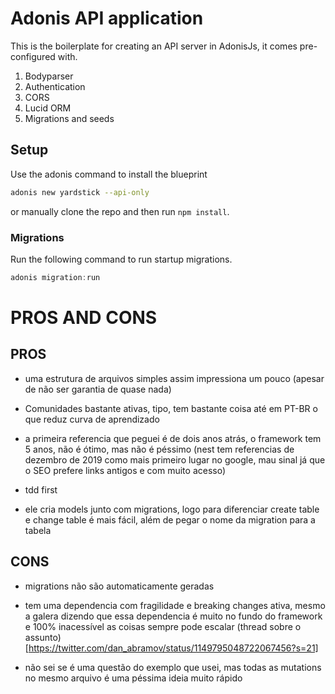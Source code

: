 # Adonis API application

This is the boilerplate for creating an API server in AdonisJs, it comes pre-configured with.

1. Bodyparser
2. Authentication
3. CORS
4. Lucid ORM
5. Migrations and seeds

## Setup

Use the adonis command to install the blueprint

```bash
adonis new yardstick --api-only
```

or manually clone the repo and then run `npm install`.


### Migrations

Run the following command to run startup migrations.

```js
adonis migration:run
```
# PROS AND CONS

## PROS
 - uma estrutura de arquivos simples assim impressiona um pouco (apesar de não ser garantia de quase nada)

 - Comunidades bastante ativas, tipo, tem bastante coisa até em PT-BR o que reduz curva de aprendizado

 - a primeira referencia que peguei é de dois anos atrás, o framework tem 5 anos, não é ótimo, mas não é péssimo (nest tem referencias de dezembro de 2019 como mais primeiro lugar no google, mau sinal já que o SEO prefere links antigos e com muito acesso)

 - tdd first

 - ele cria models junto com migrations, logo para diferenciar create table e change table é mais fácil, além de pegar o nome da migration para a tabela

## CONS

 - migrations não são automaticamente geradas

 - tem uma dependencia com fragilidade e breaking changes ativa, mesmo a galera dizendo que essa dependencia é muito no fundo do framework e 100% inacessível as coisas sempre pode escalar (thread sobre o assunto)[https://twitter.com/dan_abramov/status/1149795048722067456?s=21]

  - não sei se é uma questão do exemplo que usei, mas todas as mutations no mesmo arquivo é uma péssima ideia muito rápido
